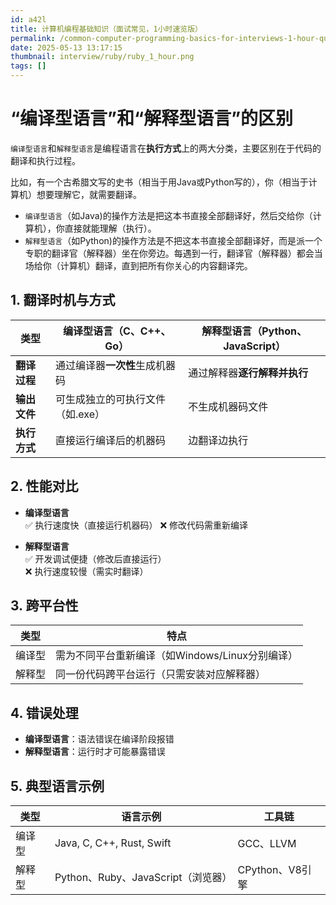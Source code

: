 ```yaml
---
id: a42l
title: 计算机编程基础知识（面试常见，1小时速览版）
permalink: /common-computer-programming-basics-for-interviews-1-hour-quick-review
date: 2025-05-13 13:17:15
thumbnail: interview/ruby/ruby_1_hour.png
tags: []
---
```


# “编译型语言”和“解释型语言”的区别

`编译型语言`和`解释型语言`是编程语言在**执行方式**上的两大分类，主要区别在于代码的翻译和执行过程。

比如，有一个古希腊文写的史书（相当于用Java或Python写的），你（相当于计算机）想要理解它，就需要翻译。

- `编译型语言`（如Java)的操作方法是把这本书直接全部翻译好，然后交给你（计算机），你直接就能理解（执行）。
- `解释型语言`（如Python)的操作方法是不把这本书直接全部翻译好，而是派一个专职的翻译官（解释器）坐在你旁边。每遇到一行，翻译官（解释器）都会当场给你（计算机）翻译，直到把所有你关心的内容翻译完。

## 1. 翻译时机与方式

| **类型**       | **编译型语言**（C、C++、Go） | **解释型语言**（Python、JavaScript）       |
|----------------|---------------------|--------------------------------------------|
| **翻译过程**   | 通过编译器**一次性**生成机器码   | 通过解释器**逐行解释并执行**               |
| **输出文件**   | 可生成独立的可执行文件（如.exe）  | 不生成机器码文件                           |
| **执行方式**   | 直接运行编译后的机器码         | 边翻译边执行                               |

## 2. 性能对比

- **编译型语言**  
  ✅ 执行速度快（直接运行机器码）
  ❌ 修改代码需重新编译

- **解释型语言**  
  ✅ 开发调试便捷（修改后直接运行）  
  ❌ 执行速度较慢（需实时翻译）

## 3. 跨平台性

| **类型**       | **特点**                                                                 |
|----------------|--------------------------------------------------------------------------|
| 编译型         | 需为不同平台重新编译（如Windows/Linux分别编译）                          |
| 解释型         | 同一份代码跨平台运行（只需安装对应解释器）                               |

## 4. 错误处理

- **编译型语言**：语法错误在编译阶段报错
- **解释型语言**：运行时才可能暴露错误

## 5. 典型语言示例

| **类型**       | **语言示例**                    | **工具链**                |
|----------------|-----------------------------|---------------------------|
| 编译型         | Java, C, C++, Rust, Swift   | GCC、LLVM                 |
| 解释型         | Python、Ruby、JavaScript（浏览器） | CPython、V8引擎           |
